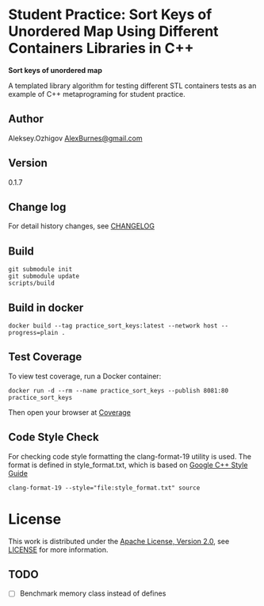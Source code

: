 # Student Practice: Sort Keys of Unordered Map Using Different Containers Libraries in C++

**Sort keys of unordered map**

A templated library algorithm for testing different STL containers tests as an example of C++ metaprograming for
student practice.

## Author

Aleksey.Ozhigov <AlexBurnes@gmail.com>

## Version

0.1.7


## Change log

For detail history changes, see [CHANGELOG](CHANGELOG.md)

## Build

    git submodule init
    git submodule update
    scripts/build

## Build in docker

    docker build --tag practice_sort_keys:latest --network host --progress=plain .

## Test Coverage

To view test coverage, run a Docker container:

    docker run -d --rm --name practice_sort_keys --publish 8081:80 practice_sort_keys

Then open your browser at [Coverage](http://localhost:8081)

## Code Style Check

For checking code style formatting the clang-format-19 utility is used.
The format is defined in style_format.txt, which is based on [Google C++ Style Guide](https://google.github.io/styleguide/cppguide.html)

    clang-format-19 --style="file:style_format.txt" source

# License

This work is distributed under the [Apache License, Version 2.0](https://www.apache.org/licenses/LICENSE-2.0), see [LICENSE](https://github.com:AlexBurnes/practice-sort_keys/blob/master/LICENSE) for more information.

## TODO

* [ ] Benchmark memory class instead of defines